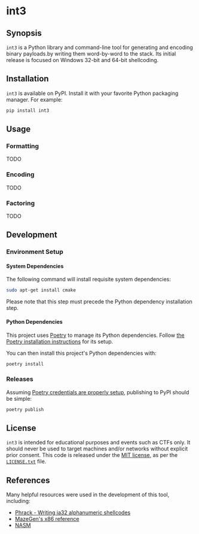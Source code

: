 # int3

## Synopsis

`int3` is a Python library and command-line tool for generating and encoding binary payloads.by writing them word-by-word to the stack. Its initial release is focused on Windows 32-bit and 64-bit shellcoding.

## Installation

`int3` is available on PyPI. Install it with your favorite Python packaging manager. For example:

```sh
pip install int3
```

## Usage

### Formatting

TODO

### Encoding

TODO

### Factoring

TODO

## Development

### Environment Setup

#### System Dependencies

The following command will install requisite system dependencies:

```sh
sudo apt-get install cmake
```

Please note that this step must precede the Python dependency installation step.

#### Python Dependencies

This project uses [Poetry](https://python-poetry.org) to manage its Python dependencies. Follow [the Poetry installation instructions](https://python-poetry.org/docs/#installing-with-the-official-installer) for its setup.

You can then install this project's Python dependencies with:

```sh
poetry install
```

### Releases

Assuming [Poetry credentials are properly setup](https://python-poetry.org/docs/repositories/#configuring-credentials), publishing to PyPI should be simple:

```sh
poetry publish
```

## License

`int3` is intended for educational purposes and events such as CTFs only. It should never be used to target machines and/or networks without explicit prior consent. This code is released under the [MIT license](https://opensource.org/licenses/MIT), as per the [`LICENSE.txt`](./LICENSE.txt) file.

## References

Many helpful resources were used in the development of this tool, including:

* [Phrack - Writing ia32 alphanumeric shellcodes](http://phrack.org/issues/57/15.html)
* [MazeGen's x86 reference](http://ref.x86asm.net/coder32.html)
* [NASM](https://www.nasm.us/)
